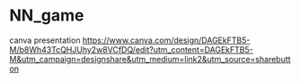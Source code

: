 # NN_game
canva presentation
https://www.canva.com/design/DAGEkFTB5-M/b8Wh43TcQHJUhy2w8VCfDQ/edit?utm_content=DAGEkFTB5-M&utm_campaign=designshare&utm_medium=link2&utm_source=sharebutton
